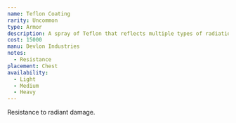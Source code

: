 ```yaml
---
name: Teflon Coating
rarity: Uncommon
type: Armor
description: A spray of Teflon that reflects multiple types of radiation.
cost: 15000
manu: Devlon Industries
notes:
  - Resistance
placement: Chest
availability:
  - Light
  - Medium
  - Heavy
---
```

Resistance to radiant damage.
